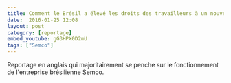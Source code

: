 ```yaml
---
title: Comment le Brésil a élevé les droits des travailleurs à un nouveau niveau
date:  2016-01-25 12:08
layout: post
category: [reportage]
embed_youtube: gG3HPX0D2mU
tags: ["Semco"]
---
```




Reportage en anglais qui majoritairement se penche sur le fonctionnement de l'entreprise brésilienne Semco.

